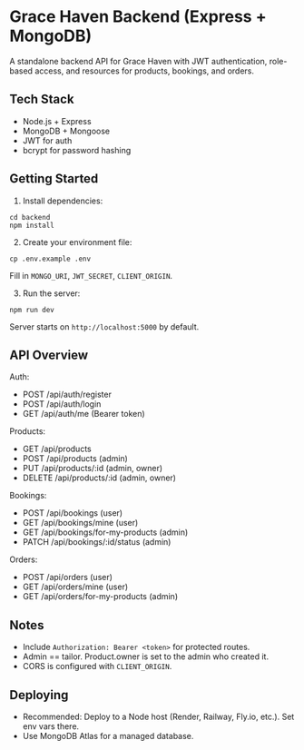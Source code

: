 # Grace Haven Backend (Express + MongoDB)

A standalone backend API for Grace Haven with JWT authentication, role-based access, and resources for products, bookings, and orders.

## Tech Stack
- Node.js + Express
- MongoDB + Mongoose
- JWT for auth
- bcrypt for password hashing

## Getting Started

1. Install dependencies:
```
cd backend
npm install
```

2. Create your environment file:
```
cp .env.example .env
```
Fill in `MONGO_URI`, `JWT_SECRET`, `CLIENT_ORIGIN`.

3. Run the server:
```
npm run dev
```
Server starts on `http://localhost:5000` by default.

## API Overview

Auth:
- POST /api/auth/register
- POST /api/auth/login
- GET  /api/auth/me  (Bearer token)

Products:
- GET  /api/products
- POST /api/products            (admin)
- PUT  /api/products/:id        (admin, owner)
- DELETE /api/products/:id      (admin, owner)

Bookings:
- POST /api/bookings            (user)
- GET  /api/bookings/mine       (user)
- GET  /api/bookings/for-my-products  (admin)
- PATCH /api/bookings/:id/status      (admin)

Orders:
- POST /api/orders              (user)
- GET  /api/orders/mine         (user)
- GET  /api/orders/for-my-products (admin)

## Notes
- Include `Authorization: Bearer <token>` for protected routes.
- Admin == tailor. Product.owner is set to the admin who created it.
- CORS is configured with `CLIENT_ORIGIN`.

## Deploying
- Recommended: Deploy to a Node host (Render, Railway, Fly.io, etc.). Set env vars there.
- Use MongoDB Atlas for a managed database.
